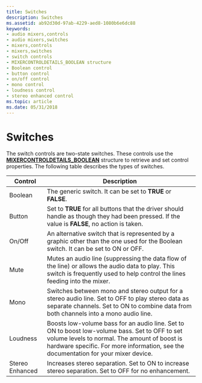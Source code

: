 ```yaml
---
title: Switches
description: Switches
ms.assetid: ab92d30d-97ab-4229-aed8-1080b6e6dc88
keywords:
- audio mixers,controls
- audio mixers,switches
- mixers,controls
- mixers,switches
- switch controls
- MIXERCONTROLDETAILS_BOOLEAN structure
- Boolean control
- button control
- on/off control
- mono control
- loudness control
- stereo enhanced control
ms.topic: article
ms.date: 05/31/2018
---
```


# Switches

The switch controls are two-state switches. These controls use the [**MIXERCONTROLDETAILS\_BOOLEAN**](https://msdn.microsoft.com/library/Dd757295(v=VS.85).aspx) structure to retrieve and set control properties. The following table describes the types of switches.



| Control         | Description                                                                                                                                                                                                                           |
|-----------------|---------------------------------------------------------------------------------------------------------------------------------------------------------------------------------------------------------------------------------------|
| Boolean         | The generic switch. It can be set to **TRUE** or **FALSE**.                                                                                                                                                                           |
| Button          | Set to **TRUE** for all buttons that the driver should handle as though they had been pressed. If the value is **FALSE**, no action is taken.                                                                                         |
| On/Off          | An alternative switch that is represented by a graphic other than the one used for the Boolean switch. It can be set to ON or OFF.                                                                                                    |
| Mute            | Mutes an audio line (suppressing the data flow of the line) or allows the audio data to play. This switch is frequently used to help control the lines feeding into the mixer.                                                        |
| Mono            | Switches between mono and stereo output for a stereo audio line. Set to OFF to play stereo data as separate channels. Set to ON to combine data from both channels into a mono audio line.                                            |
| Loudness        | Boosts low-volume bass for an audio line. Set to ON to boost low-volume bass. Set to OFF to set volume levels to normal. The amount of boost is hardware specific. For more information, see the documentation for your mixer device. |
| Stereo Enhanced | Increases stereo separation. Set to ON to increase stereo separation. Set to OFF for no enhancement.                                                                                                                                  |



 

 

 




